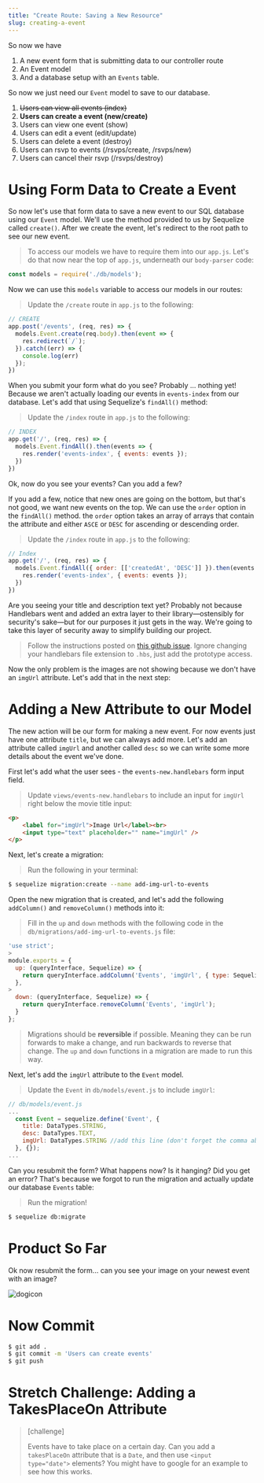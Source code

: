 ```yaml
---
title: "Create Route: Saving a New Resource"
slug: creating-a-event
---
```


So now we have

1. A new event form that is submitting data to our controller route
1. An Event model
1. And a database setup with an `Events` table.

So now we just need our `Event` model to save to our database.

1. ~~Users can view all events (index)~~
1. **Users can create a event (new/create)**
1. Users can view one event (show)
1. Users can edit a event (edit/update)
1. Users can delete a event (destroy)
1. Users can rsvp to events (/rsvps/create, /rsvps/new)
1. Users can cancel their rsvp (/rsvps/destroy)

# Using Form Data to Create a Event

So now let's use that form data to save a new event to our SQL database using our `Event` model. We'll use the method provided to us by Sequelize called `create()`. After we create the event, let's redirect to the root path to see our new event.

> To access our models we have to require them into our `app.js`. Let's do that now near the top of `app.js`, underneath our `body-parser` code:

```js
const models = require('./db/models');
```

Now we can use this `models` variable to access our models in our routes:

> Update the `/create` route in `app.js` to the following:

```js
// CREATE
app.post('/events', (req, res) => {
  models.Event.create(req.body).then(event => {
    res.redirect(`/`);
  }).catch((err) => {
    console.log(err)
  });
})
```

When you submit your form what do you see? Probably ... nothing yet! Because we aren't actually loading our events in `events-index` from our database. Let's add that using Sequelize's `findAll()` method:

> Update the `/index` route in `app.js` to the following:

```js
// INDEX
app.get('/', (req, res) => {
  models.Event.findAll().then(events => {
    res.render('events-index', { events: events });
  })
})
```

Ok, now do you see your events? Can you add a few?

If you add a few, notice that new ones are going on the bottom, but that's not good, we want new events on the top. We can use the `order` option in the `findAll()` method. the `order` option takes an array of arrays that contain the attribute and either `ASCE` or `DESC` for ascending or descending order.

> Update the `/index` route in `app.js` to the following:

```js
// Index
app.get('/', (req, res) => {
  models.Event.findAll({ order: [['createdAt', 'DESC']] }).then(events => {
    res.render('events-index', { events: events });
  })
})
```

Are you seeing your title and description text yet? Probably not because Handlebars went and added an extra layer to their library—ostensibly for security's sake—but for our purposes it just gets in the way. We're going to take this layer of security away to simplify building our project. 

> Follow the instructions posted on [this github issue](https://github.com/handlebars-lang/handlebars.js/issues/1648#issuecomment-582241258).
> Ignore changing your handlebars file extension to `.hbs`, just add the prototype access.


Now the only problem is the images are not showing because we don't have an `imgUrl` attribute. Let's add that in the next step:

# Adding a New Attribute to our Model

The new action will be our form for making a new event. For now events just have one attribute `title`, but we can always add more. Let's add an attribute called `imgUrl` and another called `desc` so we can write some more details about the event we've done.

First let's add what the user sees - the `events-new.handlebars` form input field.

> Update `views/events-new.handlebars` to include an input for `imgUrl` right below the movie title input:

```html
<p>
    <label for="imgUrl">Image Url</label><br>
    <input type="text" placeholder="" name="imgUrl" />
</p>
```

Next, let's create a migration:

> Run the following in your terminal:
```bash
$ sequelize migration:create --name add-img-url-to-events
```

Open the new migration that is created, and let's add the following `addColumn()` and `removeColumn()` methods into it:

> Fill in the `up` and `down` methods with the following code in the `db/migrations/add-img-url-to-events.js` file:

```js
'use strict';
>
module.exports = {
  up: (queryInterface, Sequelize) => {
    return queryInterface.addColumn('Events', 'imgUrl', { type: Sequelize.STRING });
  },
>
  down: (queryInterface, Sequelize) => {
    return queryInterface.removeColumn('Events', 'imgUrl');
  }
};
```

<!-- -->

> Migrations should be **reversible** if possible. Meaning they can be run forwards to make a change, and run backwards to reverse that change. The `up` and `down` functions in a migration are made to run this way.

Next, let's add the `imgUrl` attribute to the `Event` model.

> Update the `Event` in `db/models/event.js` to include `imgUrl`:

```js
// db/models/event.js
...
  const Event = sequelize.define('Event', {
    title: DataTypes.STRING,
    desc: DataTypes.TEXT,
    imgUrl: DataTypes.STRING //add this line (don't forget the comma above!)
  }, {});
...
```

Can you resubmit the form? What happens now? Is it hanging? Did you get an error? That's because we forgot to run the migration and actually update our database `Events` table:

> Run the migration!

```bash
$ sequelize db:migrate
```

# Product So Far

Ok now resubmit the form... can you see your image on your newest event with an image?

![dogicon](assets/dog-icon.png)

# Now Commit

```bash
$ git add .
$ git commit -m 'Users can create events'
$ git push
```

# Stretch Challenge: Adding a TakesPlaceOn Attribute

> [challenge]
>
> Events have to take place on a certain day. Can you add a `takesPlaceOn` attribute that is a `Date`, and then use `<input type="date">` elements? You might have to google for an example to see how this works.
